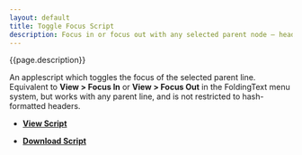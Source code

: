 ```yaml
---
layout: default
title: Toggle Focus Script
description: Focus in or focus out with any selected parent node – header or non-header 
---
```


{{page.description}}

An applescript which toggles the focus of the selected parent line. 
Equivalent to **View > Focus In** or **View > Focus Out** in the FoldingText menu system, but works with any parent line, and is not restricted to hash-formatted headers.


- [**View Script**](https://github.com/RobTrew/tree-tools/blob/master/FoldingText%20scripts/Hoisting/ToggleFocus.applescript)
 
- [**Download Script**](https://github.com/RobTrew/tree-tools/blob/master/FoldingText%20scripts/Hoisting/ToggleFocus.scpt?raw=true)